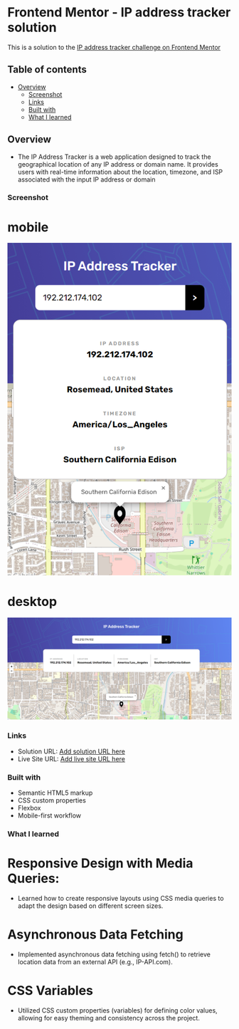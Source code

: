 # Frontend Mentor - IP address tracker solution

This is a solution to the [IP address tracker challenge on Frontend Mentor](https://www.frontendmentor.io/challenges/ip-address-tracker-I8-0yYAH0)

## Table of contents

- [Overview](#overview)
  - [Screenshot](#screenshot)
  - [Links](#links)
  - [Built with](#built-with)
  - [What I learned](#what-i-learned)

## Overview

- The IP Address Tracker is a web application designed to track the geographical location of any IP address or domain name. It provides users with real-time information about the location, timezone, and ISP associated with the input IP address or domain

### Screenshot

# mobile

![](/sc/sc2.png)

# desktop

![](sc/sc1.png)

### Links

- Solution URL: [Add solution URL here](https://your-solution-url.com)
- Live Site URL: [Add live site URL here](https://your-live-site-url.com)

### Built with

- Semantic HTML5 markup
- CSS custom properties
- Flexbox
- Mobile-first workflow

### What I learned

# Responsive Design with Media Queries:

- Learned how to create responsive layouts using CSS media queries to adapt the design based on different screen sizes.

# Asynchronous Data Fetching

- Implemented asynchronous data fetching using fetch() to retrieve location data from an external API (e.g., IP-API.com).

# CSS Variables

- Utilized CSS custom properties (variables) for defining color values, allowing for easy theming and consistency across the project.
